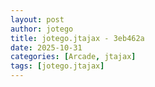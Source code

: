 ```yaml
---
layout: post
author: jotego
title: jotego.jtajax - 3eb462a
date: 2025-10-31
categories: [Arcade, jtajax]
tags: [jotego.jtajax]
---
```


